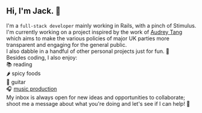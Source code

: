 ## Hi, I'm Jack. 👋
I'm a `full-stack developer` mainly working in Rails, with a pinch of Stimulus.  
I'm currently working on a project inspired by the work of [Audrey Tang](https://80000hours.org/podcast/episodes/audrey-tang-what-we-can-learn-from-taiwan/) which aims to make the various policies of major UK parties more transparent and engaging for the general public.  
I also dabble in a handful of other personal projects just for fun. 🥳  
Besides coding, I also enjoy:  
📚 reading  
🌶️ spicy foods  
🎸 guitar  
🎧 [music production](https://www.jvckmorvn.com/)  
My inbox is always open for new ideas and opportunities to collaborate; shoot me a message about what you're doing and let's see if I can help! 🚀
